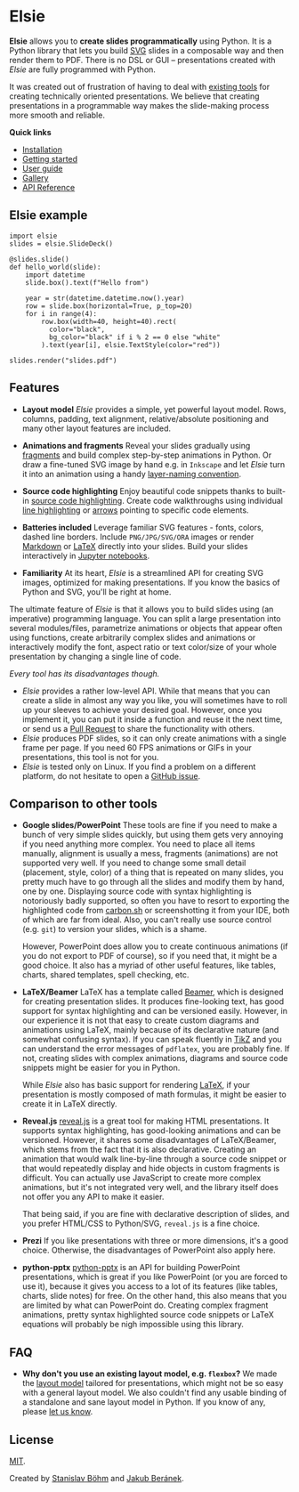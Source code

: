 # Elsie
**Elsie** allows you to **create slides programmatically** using Python. It is a Python library
that lets you build [SVG](https://en.wikipedia.org/wiki/Scalable_Vector_Graphics) slides in a
composable way and then render them to PDF. There is no DSL or GUI – presentations created with
*Elsie* are fully programmed with Python.

It was created out of frustration of having to deal with
[existing tools](#comparison-to-other-tools) for creating technically oriented
presentations. We believe that creating presentations in a programmable way
makes the slide-making process more smooth and reliable.

**Quick links**

- [Installation](installation.md)
- [Getting started](getting_started.md)
- [User guide](userguide/basics.md)
- [Gallery](gallery.md)
- [API Reference](apidoc)

## Elsie example
```elsie,skip=3:-1
import elsie
slides = elsie.SlideDeck()

@slides.slide()
def hello_world(slide):
    import datetime
    slide.box().text(f"Hello from")

    year = str(datetime.datetime.now().year)
    row = slide.box(horizontal=True, p_top=20)
    for i in range(4):
        row.box(width=40, height=40).rect(
          color="black",
          bg_color="black" if i % 2 == 0 else "white"
        ).text(year[i], elsie.TextStyle(color="red"))

slides.render("slides.pdf")
```

## Features
- **Layout model** *Elsie* provides a simple, yet powerful layout model. Rows, columns, padding,
text alignment, relative/absolute positioning and many other layout features are included.

- **Animations and fragments** Reveal your slides gradually using
[fragments](userguide/revealing.md) and build complex step-by-step animations in Python. Or draw a
fine-tuned SVG image by hand e.g. in `Inkscape` and let *Elsie* turn it into an animation using a
handy [layer-naming convention](userguide/images.md#embedding-fragments-in-images).

- **Source code highlighting** Enjoy beautiful code snippets thanks to built-in
[source code highlighting](userguide/syntax_highlighting.md). Create code walkthroughs using
individual [line highlighting](userguide/syntax_highlighting.md#line-and-inline-boxes) or
[arrows](userguide/shapes.md#arrow-heads) pointing to specific code elements.

- **Batteries included** Leverage familiar SVG features - fonts, colors, dashed line borders.
Include `PNG/JPG/SVG/ORA` images or render [Markdown](userguide/markdown.md) or
[LaTeX](userguide/latex.md) directly into your slides. Build your slides interactively in
[Jupyter notebooks](userguide/jupyter.md).

- **Familiarity** At its heart, *Elsie* is a streamlined API for creating SVG images, optimized for
making presentations. If you know the basics of Python and SVG, you'll be right at home.

The ultimate feature of *Elsie* is that it allows you to build slides using (an imperative)
programming language. You can split a large presentation into several modules/files, parametrize
animations or objects that appear often using functions, create arbitrarily complex slides and
animations or interactively modify the font, aspect ratio or text color/size of your whole
presentation by changing a single line of code.

*Every tool has its disadvantages though.*

- *Elsie* provides a rather low-level API. While that means that you can create a slide in almost
any way you like, you will sometimes have to roll up your sleeves to achieve your desired goal.
However, once you implement it, you can put it inside a function and reuse it the next time, or
send us a [Pull Request](https://github.com/spirali/elsie/pulls) to share the functionality with
others.
- *Elsie* produces PDF slides, so it can only create animations with a single frame per page.
If you need 60 FPS animations or GIFs in your presentations, this tool is not for you.
- *Elsie* is tested only on Linux. If you find a problem on a different platform, do not hesitate
to open a [GitHub issue](https://github.com/spirali/elsie/issues/new).

## Comparison to other tools
- **Google slides/PowerPoint**
These tools are fine if you need to make a bunch of very simple slides quickly, but using them
gets very annoying if you need anything more complex. You need to place all items manually,
alignment is usually a mess, fragments (animations) are not supported very well. If you need to
change some small detail (placement, style, color) of a thing that is repeated on many slides, you
pretty much have to go through all the slides and modify them by hand, one by one. Displaying source
code with syntax highlighting is notoriously badly supported, so often you have to resort to
exporting the highlighted code from [carbon.sh](https://carbon.sh) or screenshotting it from your
IDE, both of which are far from ideal. Also, you can't really use source control (e.g. `git`) to
version your slides, which is a shame.

    However, PowerPoint does allow you to create continuous animations (if you do not export to PDF
    of course), so if you need that, it might be a good choice. It also has a myriad of other
    useful features, like tables, charts, shared templates, spell checking, etc.

- **LaTeX/Beamer**
LaTeX has a template called [Beamer](https://www.overleaf.com/learn/latex/beamer), which is
designed for creating presentation slides. It produces fine-looking text, has good support for
syntax highlighting and can be versioned easily. However, in our experience it is not that easy to
create custom diagrams and animations using LaTeX, mainly because of its declarative nature
(and somewhat confusing syntax). If you can speak fluently in
[TikZ](https://www.overleaf.com/learn/latex/TikZ_package) and you can understand the error messages
of `pdflatex`, you are probably fine. If not, creating slides with complex animations, diagrams and
source code snippets might be easier for you in Python.

    While *Elsie* also has basic support for rendering [LaTeX](userguide/latex.md), if your
    presentation is mostly composed of math formulas, it might be easier to create it in LaTeX
    directly.

- **Reveal.js**
[reveal.js](https://revealjs.com) is a great tool for making HTML presentations. It supports syntax
highlighting, has good-looking animations and can be versioned. However, it shares some disadvantages
of LaTeX/Beamer, which stems from the fact that it is also declarative. Creating an animation that
would walk line-by-line through a source code snippet or that would repeatedly display and hide
objects in custom fragments is difficult. You can actually use JavaScript to create more complex
animations, but it's not integrated very well, and the library itself does not offer you any API
to make it easier.

    That being said, if you are fine with declarative description of slides, and you prefer
    HTML/CSS to Python/SVG, `reveal.js` is a fine choice.

- **Prezi**
If you like presentations with three or more dimensions, it's a good choice. Otherwise, the
disadvantages of PowerPoint also apply here.

- **python-pptx**
[python-pptx](https://python-pptx.readthedocs.io/en/latest/) is an API for building PowerPoint
presentations, which is great if you like PowerPoint (or you are forced to use it), because it
gives you access to a lot of its features (like tables, charts, slide notes) for free. On the
other hand, this also means that you are limited by what can PowerPoint do. Creating complex
fragment animations, pretty syntax highlighted source code snippets or LaTeX equations will
probably be nigh impossible using this library.

## FAQ
- **Why don't you use an existing layout model, e.g. `flexbox`?**
We made the [layout model](userguide/layout.md) tailored for presentations, which might not be
so easy with a general layout model. We also couldn't find any usable binding of a standalone and
sane layout model in Python. If you know of any, please
[let us know](https://github.com/spirali/elsie/issues).

## License
[MIT](https://github.com/spirali/elsie/blob/master/LICENSE).

Created by [Stanislav Böhm](https://github.com/spirali) and
[Jakub Beránek](https://github.com/kobzol).
